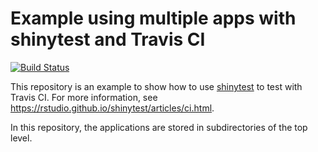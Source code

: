 Example using multiple apps with shinytest and Travis CI
========================================================

[![Build Status](https://travis-ci.org/rstudio/shinytest-ci-example-multi.svg?branch=master)](https://travis-ci.org/rstudio/shinytest-ci-example-multi)

This repository is an example to show how to use [shinytest](https://github.com/rstudio/shinytest) to test with Travis CI. For more information, see https://rstudio.github.io/shinytest/articles/ci.html.

In this repository, the applications are stored in subdirectories of the top level.
